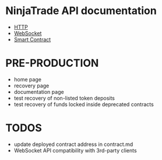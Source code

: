 # NinjaTrade API documentation

- [HTTP](http.md)
- [WebSocket](ws.md)
- [Smart Contract](contract.md)

# PRE-PRODUCTION

- home page
- recovery page
- documentation page
- test recovery of non-listed token deposits
- test recovery of funds locked inside deprecated contracts

# TODOS

- update deployed contract address in contract.md
- WebSocket API compatibility with 3rd-party clients